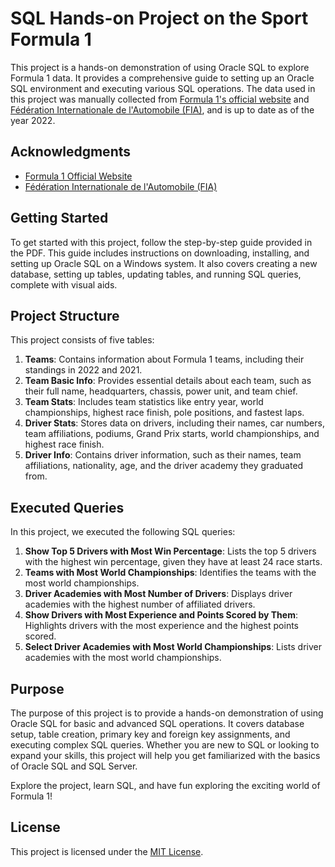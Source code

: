 # SQL Hands-on Project on the Sport Formula 1

This project is a hands-on demonstration of using Oracle SQL to explore Formula 1 data. It provides a comprehensive guide to setting up an Oracle SQL environment and executing various SQL operations. The data used in this project was manually collected from [Formula 1's official website](https://www.formula1.com/) and [Fédération Internationale de l'Automobile (FIA)](https://www.fia.com/), and is up to date as of the year 2022.

## Acknowledgments

- [Formula 1 Official Website](https://www.formula1.com/)
- [Fédération Internationale de l'Automobile (FIA)](https://www.fia.com/)

## Getting Started

To get started with this project, follow the step-by-step guide provided in the PDF. This guide includes instructions on downloading, installing, and setting up Oracle SQL on a Windows system. It also covers creating a new database, setting up tables, updating tables, and running SQL queries, complete with visual aids.

## Project Structure

This project consists of five tables:

1. **Teams**: Contains information about Formula 1 teams, including their standings in 2022 and 2021.
2. **Team Basic Info**: Provides essential details about each team, such as their full name, headquarters, chassis, power unit, and team chief.
3. **Team Stats**: Includes team statistics like entry year, world championships, highest race finish, pole positions, and fastest laps.
4. **Driver Stats**: Stores data on drivers, including their names, car numbers, team affiliations, podiums, Grand Prix starts, world championships, and highest race finish.
5. **Driver Info**: Contains driver information, such as their names, team affiliations, nationality, age, and the driver academy they graduated from.

## Executed Queries

In this project, we executed the following SQL queries:

1. **Show Top 5 Drivers with Most Win Percentage**: Lists the top 5 drivers with the highest win percentage, given they have at least 24 race starts.
2. **Teams with Most World Championships**: Identifies the teams with the most world championships.
3. **Driver Academies with Most Number of Drivers**: Displays driver academies with the highest number of affiliated drivers.
4. **Show Drivers with Most Experience and Points Scored by Them**: Highlights drivers with the most experience and the highest points scored.
5. **Select Driver Academies with Most World Championships**: Lists driver academies with the most world championships.

## Purpose

The purpose of this project is to provide a hands-on demonstration of using Oracle SQL for basic and advanced SQL operations. It covers database setup, table creation, primary key and foreign key assignments, and executing complex SQL queries. Whether you are new to SQL or looking to expand your skills, this project will help you get familiarized with the basics of Oracle SQL and SQL Server.

Explore the project, learn SQL, and have fun exploring the exciting world of Formula 1!

## License

This project is licensed under the [MIT License](LICENSE).

